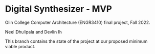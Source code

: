 # Digital Synthesizer - MVP

Olin College Computer Architecture (ENGR3410) final project, Fall 2022.

Neel Dhulipala and Devlin Ih

This branch contains the state of the project at our proposed minimum viable
product.
